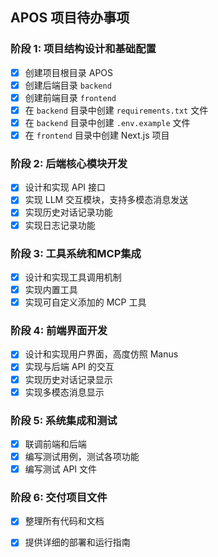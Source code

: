 ## APOS 项目待办事项

### 阶段 1: 项目结构设计和基础配置
- [x] 创建项目根目录 APOS
- [x] 创建后端目录 `backend`
- [x] 创建前端目录 `frontend`
- [x] 在 `backend` 目录中创建 `requirements.txt` 文件
- [x] 在 `backend` 目录中创建 `.env.example` 文件
- [x] 在 `frontend` 目录中创建 Next.js 项目

### 阶段 2: 后端核心模块开发
- [x] 设计和实现 API 接口
- [x] 实现 LLM 交互模块，支持多模态消息发送
- [x] 实现历史对话记录功能
- [x] 实现日志记录功能

### 阶段 3: 工具系统和MCP集成
- [x] 设计和实现工具调用机制
- [x] 实现内置工具
- [x] 实现可自定义添加的 MCP 工具

### 阶段 4: 前端界面开发
- [x] 设计和实现用户界面，高度仿照 Manus
- [x] 实现与后端 API 的交互
- [x] 实现历史对话记录显示
- [x] 实现多模态消息显示

### 阶段 5: 系统集成和测试
- [x] 联调前端和后端
- [x] 编写测试用例，测试各项功能
- [x] 编写测试 API 文件

### 阶段 6: 交付项目文件
- [x] 整理所有代码和文档
- [x] 提供详细的部署和运行指南

